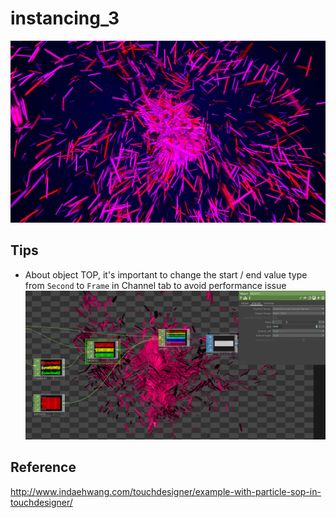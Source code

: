 # instancing_3
![](./art/art.PNG)

## Tips
- About object TOP, it's important to change the start / end value type from `Second` to `Frame` in Channel tab to avoid performance issue
![](./art/object_frame.PNG)

## Reference
http://www.indaehwang.com/touchdesigner/example-with-particle-sop-in-touchdesigner/
